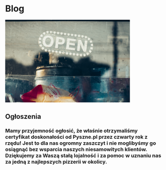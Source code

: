 
# Blog 

<img src="img/banner.jpg" style="width:400px; height:auto;">

## Ogłoszenia



 ### Mamy przyjemność ogłosić, że właśnie otrzymaliśmy certyfikat doskonałości od Pyszne.pl przez czwarty rok z rzędu! Jest to dla nas ogromny zaszczyt i nie moglibyśmy go osiągnąć bez wsparcia naszych niesamowitych klientów. Dziękujemy za Waszą stałą lojalność i za pomoc w uznaniu nas za jedną z najlepszych pizzerii w okolicy.
 
 

